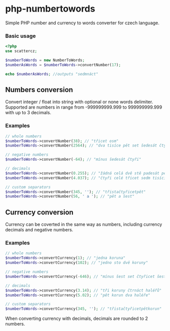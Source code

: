 # php-numbertowords
Simple PHP number and currency to words converter for czech language.

### Basic usage
```php
<?php
use scattercz;

$numberToWords = new NumberToWords;
$numberAsWords = $numberToWords->convertNumber(17);

echo $numberAsWords; //outputs "sedmnáct"
```

## Numbers conversion
Convert integer / float into string with optional or none words delimiter. Supported are numbers in range from -999999999.999 to 999999999.999 with up to 3 decimals.

### Examples
```php
// whole numbers
$numberToWords->convertNumber(38); // "třicet osm"
$numberToWords->convertNumber(2564); // "dva tisíce pět set šedesát čtyři"

// negative numbers
$numberToWords->convertNumber(-64); // "mínus šedesát čtyři"

// decimals
$numberToWords->convertNumber(0.255); // "žádná celá dvě stě padesát pět"
$numberToWords->convertNumber(4.037); // "čtyři celé třicet sedm tisícin"

// custom separators
$numberToWords->convertNumber(345, ''); // "třistačtyřicetpět"
$numberToWords->convertNumber(56, ' a '); // "pět a šest"
```

## Currency conversion
Currency can be coverted in the same way as numbers, including currency decimals and negative numbers.

### Examples
```php
// whole numbers
$numberToWords->convertCurrency(1); // "jedna koruna"
$numberToWords->convertCurrency(102); // "jedno sto dvě koruny"

// negative numbers
$numberToWords->convertCurrency(-646); // "mínus šest set čtyřicet šest korun"

// decimals
$numberToWords->convertCurrency(3.14); // "tři koruny čtrnáct haléřů"
$numberToWords->convertCurrency(5.02); // "pět korun dva haléře"

// custom separators
$numberToWords->convertCurrency(345, ''); // "třistačtyřicetpětkorun"
```
When converting currency with decimals, decimals are rounded to 2 numbers.